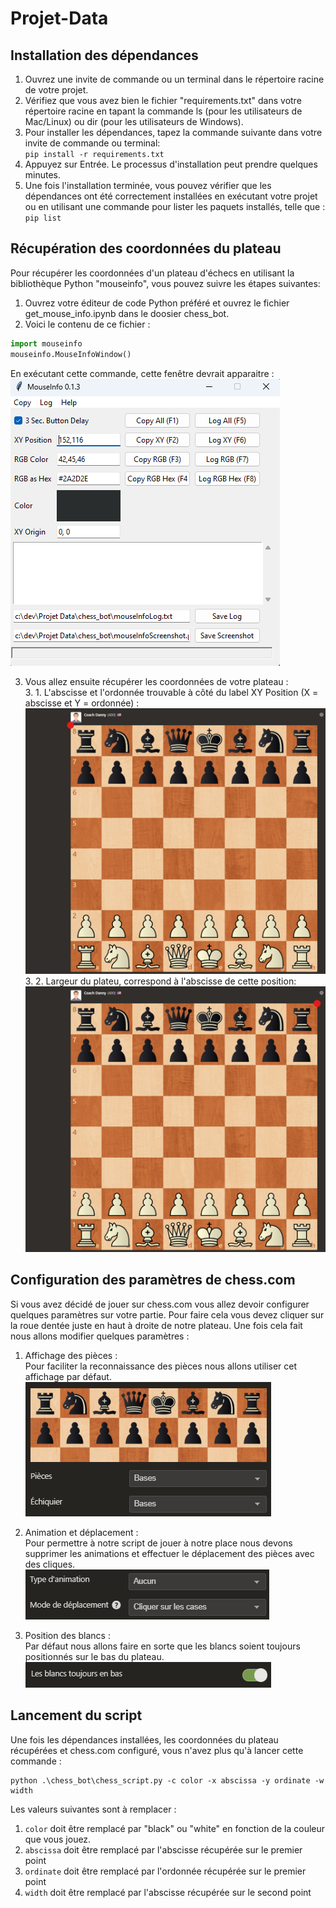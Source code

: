 # Projet-Data

## Installation des dépendances

1. Ouvrez une invite de commande ou un terminal dans le répertoire racine de votre projet.
2. Vérifiez que vous avez bien le fichier "requirements.txt" dans votre répertoire racine en tapant la commande ls (pour les utilisateurs de Mac/Linux) ou dir (pour les utilisateurs de Windows).
3. Pour installer les dépendances, tapez la commande suivante dans votre invite de commande ou terminal:  
``pip install -r requirements.txt``
4. Appuyez sur Entrée. Le processus d'installation peut prendre quelques minutes.
5. Une fois l'installation terminée, vous pouvez vérifier que les dépendances ont été correctement installées en exécutant votre projet ou en utilisant une commande pour lister les paquets installés, telle que :  
``pip list``

## Récupération des coordonnées du plateau

Pour récupérer les coordonnées d'un plateau d'échecs en utilisant la bibliothèque Python "mouseinfo", vous pouvez suivre les étapes suivantes:  

1. Ouvrez votre éditeur de code Python préféré et ouvrez le fichier get_mouse_info.ipynb dans le doosier chess_bot.
2. Voici le contenu de ce fichier :  
```py
import mouseinfo
mouseinfo.MouseInfoWindow()
```
En exécutant cette commande, cette fenêtre devrait apparaitre :  
![image](images/mouseinfo.png)

3. Vous allez ensuite récupérer les coordonnées de votre plateau :  
    3. 1. L'abscisse et l'ordonnée trouvable à côté du label XY Position (X = abscisse et Y = ordonnée) :
    ![image](images/board_abscissa_and_ordinate.png)
    3. 2. Largeur du plateu, correspond à l'abscisse de cette position:  
    ![image](images/board_width.png)

## Configuration des paramètres de chess.com

Si vous avez décidé de jouer sur chess.com vous allez devoir configurer quelques paramètres sur votre partie. Pour faire cela vous devez cliquer sur la roue dentée juste en haut à droite de notre plateau. Une fois cela fait nous allons modifier quelques paramètres :

1. Affichage des pièces :  
Pour faciliter la reconnaissance des pièces nous allons utiliser cet affichage par défaut.  
![image](images/pieces_et_echiquier.png)

2. Animation et déplacement :  
Pour permettre à notre script de jouer à notre place nous devons supprimer les animations et effectuer le déplacement des pièces avec des cliques.  
![image](images/animation_et_deplacement.png)

3. Position des blancs :  
Par défaut nous allons faire en sorte que les blancs soient toujours positionnés sur le bas du plateau.  
![image](images/position_des_bancs.png)

## Lancement du script 

Une fois les dépendances installées, les coordonnées du plateau récupérées et chess.com configuré, vous n'avez plus qu'à lancer cette commande : 

```
python .\chess_bot\chess_script.py -c color -x abscissa -y ordinate -w width
```

Les valeurs suivantes sont à remplacer : 
1. ``color`` doit être remplacé par "black" ou "white" en fonction de la couleur que vous jouez.
2. ``abscissa`` doit être remplacé par l'abscisse récupérée sur le premier point
3. ``ordinate`` doit être remplacé par l'ordonnée récupérée sur le premier point
4. ``width`` doit être remplacé par l'abscisse récupérée sur le second point
